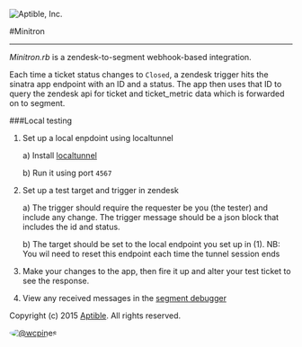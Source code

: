 ![Aptible, Inc.](http://aptible-media-assets-manual.s3.amazonaws.com/web-horizontal-350.png)

#Minitron
_________

_Minitron.rb_ is a zendesk-to-segment webhook-based integration.

Each time a ticket status changes to `Closed`, a zendesk trigger hits the sinatra app endpoint with an ID and a status.  The app then uses that ID to query the zendesk api for ticket and ticket_metric data which is forwarded on to segment.

###Local testing

1. Set up a local enpdoint using localtunnel

    a) Install [localtunnel](http://localtunnel.me/) 
    
    b) Run it using port `4567`

2. Set up a test target and trigger in zendesk

    a) The trigger should require the requester be you (the tester) and include any change. The trigger message should be a json block that includes the id and status. 

    b) The target should be set to the local endpoint you set up in (1).  NB: You wil need to reset this endpoint each time the tunnel session ends

3.  Make your changes to the app, then fire it up and alter your test ticket to see the response. 

4.  View any received messages in the [segment debugger](https://segment.com/aptible/backend-prod/debugger)

Copyright (c) 2015 [Aptible](https://www.aptible.com). All rights reserved.

[<img src="https://s.gravatar.com/avatar/d551a12eca2f98e71c8044c04e9aee1d&s=50" style="border-radius: 50%;" alt="@wcpines" />](https://github.com/wcpines)
